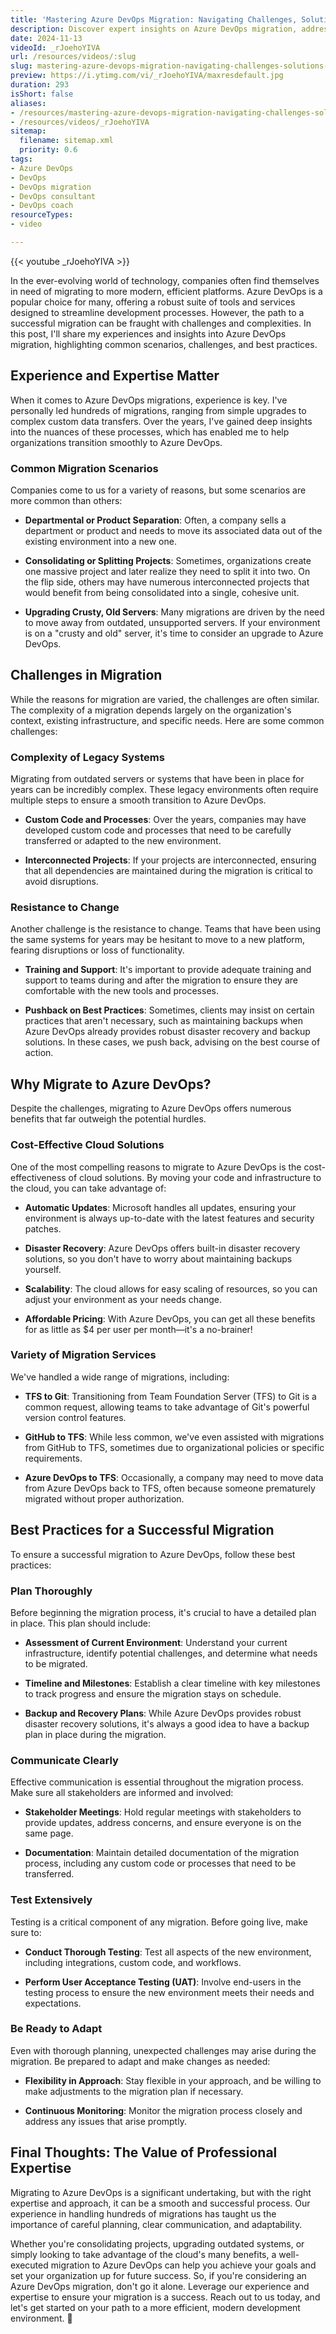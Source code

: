 ```yaml
---
title: 'Mastering Azure DevOps Migration: Navigating Challenges, Solutions, and Best Practices'
description: Discover expert insights on Azure DevOps migration, addressing common challenges and benefits for IT managers, DevOps teams, and business owners.
date: 2024-11-13
videoId: _rJoehoYIVA
url: /resources/videos/:slug
slug: mastering-azure-devops-migration-navigating-challenges-solutions-and-best-practices
preview: https://i.ytimg.com/vi/_rJoehoYIVA/maxresdefault.jpg
duration: 293
isShort: false
aliases:
- /resources/mastering-azure-devops-migration-navigating-challenges-solutions-and-best-practices
- /resources/videos/_rJoehoYIVA
sitemap:
  filename: sitemap.xml
  priority: 0.6
tags:
- Azure DevOps
- DevOps
- DevOps migration
- DevOps consultant
- DevOps coach
resourceTypes:
- video

---
```

{{< youtube _rJoehoYIVA >}}

In the ever-evolving world of technology, companies often find themselves in need of migrating to more modern, efficient platforms. Azure DevOps is a popular choice for many, offering a robust suite of tools and services designed to streamline development processes. However, the path to a successful migration can be fraught with challenges and complexities. In this post, I'll share my experiences and insights into Azure DevOps migration, highlighting common scenarios, challenges, and best practices.

## **Experience and Expertise Matter**

When it comes to Azure DevOps migrations, experience is key. I've personally led hundreds of migrations, ranging from simple upgrades to complex custom data transfers. Over the years, I've gained deep insights into the nuances of these processes, which has enabled me to help organizations transition smoothly to Azure DevOps.

### **Common Migration Scenarios**

Companies come to us for a variety of reasons, but some scenarios are more common than others:

- **Departmental or Product Separation**: Often, a company sells a department or product and needs to move its associated data out of the existing environment into a new one.

- **Consolidating or Splitting Projects**: Sometimes, organizations create one massive project and later realize they need to split it into two. On the flip side, others may have numerous interconnected projects that would benefit from being consolidated into a single, cohesive unit.

- **Upgrading Crusty, Old Servers**: Many migrations are driven by the need to move away from outdated, unsupported servers. If your environment is on a "crusty and old" server, it's time to consider an upgrade to Azure DevOps.

## **Challenges in Migration**

While the reasons for migration are varied, the challenges are often similar. The complexity of a migration depends largely on the organization's context, existing infrastructure, and specific needs. Here are some common challenges:

### **Complexity of Legacy Systems**

Migrating from outdated servers or systems that have been in place for years can be incredibly complex. These legacy environments often require multiple steps to ensure a smooth transition to Azure DevOps.

- **Custom Code and Processes**: Over the years, companies may have developed custom code and processes that need to be carefully transferred or adapted to the new environment.

- **Interconnected Projects**: If your projects are interconnected, ensuring that all dependencies are maintained during the migration is critical to avoid disruptions.

### **Resistance to Change**

Another challenge is the resistance to change. Teams that have been using the same systems for years may be hesitant to move to a new platform, fearing disruptions or loss of functionality.

- **Training and Support**: It's important to provide adequate training and support to teams during and after the migration to ensure they are comfortable with the new tools and processes.

- **Pushback on Best Practices**: Sometimes, clients may insist on certain practices that aren't necessary, such as maintaining backups when Azure DevOps already provides robust disaster recovery and backup solutions. In these cases, we push back, advising on the best course of action.

## **Why Migrate to Azure DevOps?**

Despite the challenges, migrating to Azure DevOps offers numerous benefits that far outweigh the potential hurdles.

### **Cost-Effective Cloud Solutions**

One of the most compelling reasons to migrate to Azure DevOps is the cost-effectiveness of cloud solutions. By moving your code and infrastructure to the cloud, you can take advantage of:

- **Automatic Updates**: Microsoft handles all updates, ensuring your environment is always up-to-date with the latest features and security patches.

- **Disaster Recovery**: Azure DevOps offers built-in disaster recovery solutions, so you don't have to worry about maintaining backups yourself.

- **Scalability**: The cloud allows for easy scaling of resources, so you can adjust your environment as your needs change.

- **Affordable Pricing**: With Azure DevOps, you can get all these benefits for as little as $4 per user per month—it's a no-brainer!

### **Variety of Migration Services**

We've handled a wide range of migrations, including:

- **TFS to Git**: Transitioning from Team Foundation Server (TFS) to Git is a common request, allowing teams to take advantage of Git's powerful version control features.

- **GitHub to TFS**: While less common, we've even assisted with migrations from GitHub to TFS, sometimes due to organizational policies or specific requirements.

- **Azure DevOps to TFS**: Occasionally, a company may need to move data from Azure DevOps back to TFS, often because someone prematurely migrated without proper authorization.

## **Best Practices for a Successful Migration**

To ensure a successful migration to Azure DevOps, follow these best practices:

### **Plan Thoroughly**

Before beginning the migration process, it's crucial to have a detailed plan in place. This plan should include:

- **Assessment of Current Environment**: Understand your current infrastructure, identify potential challenges, and determine what needs to be migrated.

- **Timeline and Milestones**: Establish a clear timeline with key milestones to track progress and ensure the migration stays on schedule.

- **Backup and Recovery Plans**: While Azure DevOps provides robust disaster recovery solutions, it's always a good idea to have a backup plan in place during the migration.

### **Communicate Clearly**

Effective communication is essential throughout the migration process. Make sure all stakeholders are informed and involved:

- **Stakeholder Meetings**: Hold regular meetings with stakeholders to provide updates, address concerns, and ensure everyone is on the same page.

- **Documentation**: Maintain detailed documentation of the migration process, including any custom code or processes that need to be transferred.

### **Test Extensively**

Testing is a critical component of any migration. Before going live, make sure to:

- **Conduct Thorough Testing**: Test all aspects of the new environment, including integrations, custom code, and workflows.

- **Perform User Acceptance Testing (UAT)**: Involve end-users in the testing process to ensure the new environment meets their needs and expectations.

### **Be Ready to Adapt**

Even with thorough planning, unexpected challenges may arise during the migration. Be prepared to adapt and make changes as needed:

- **Flexibility in Approach**: Stay flexible in your approach, and be willing to make adjustments to the migration plan if necessary.

- **Continuous Monitoring**: Monitor the migration process closely and address any issues that arise promptly.

## **Final Thoughts: The Value of Professional Expertise**

Migrating to Azure DevOps is a significant undertaking, but with the right expertise and approach, it can be a smooth and successful process. Our experience in handling hundreds of migrations has taught us the importance of careful planning, clear communication, and adaptability.

Whether you're consolidating projects, upgrading outdated systems, or simply looking to take advantage of the cloud's many benefits, a well-executed migration to Azure DevOps can help you achieve your goals and set your organization up for future success. So, if you're considering an Azure DevOps migration, don't go it alone. Leverage our experience and expertise to ensure your migration is a success. Reach out to us today, and let's get started on your path to a more efficient, modern development environment. 🚀







